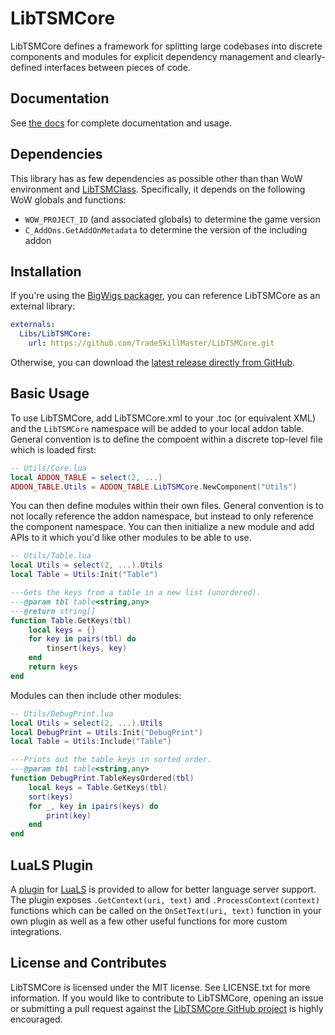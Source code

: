 # LibTSMCore

LibTSMCore defines a framework for splitting large codebases into discrete components and modules
for explicit dependency management and clearly-defined interfaces between pieces of code.

## Documentation

See [the docs](https://tradeskillmaster.github.io/LibTSMCore) for complete documentation and usage.

## Dependencies

This library has as few dependencies as possible other than than WoW environment and
[LibTSMClass](https://github.com/TradeSkillMaster/LibTSMClass). Specifically, it depends on the
following WoW globals and functions:

* `WOW_PROJECT_ID` (and associated globals) to determine the game version
* `C_AddOns.GetAddOnMetadata` to determine the version of the including addon

## Installation

If you're using the [BigWigs packager](https://github.com/BigWigsMods/packager), you can reference
LibTSMCore as an external library:

```yaml
externals:
  Libs/LibTSMCore:
    url: https://github.com/TradeSkillMaster/LibTSMCore.git
```

Otherwise, you can download the
[latest release directly from GitHub](https://github.com/TradeSkillMaster/LibTSMCore/releases).

## Basic Usage

To use LibTSMCore, add LibTSMCore.xml to your .toc (or equivalent XML) and the `LibTSMCore`
namespace will be added to your local addon table. General convention is to define the compoent
within a discrete top-level file which is loaded first:

```lua
-- Utils/Core.lua
local ADDON_TABLE = select(2, ...)
ADDON_TABLE.Utils = ADDON_TABLE.LibTSMCore.NewComponent("Utils")
```

You can then define modules within their own files. General convention is to not locally reference
the addon namespace, but instead to only reference the component namespace. You can then initialize
a new module and add APIs to it which you'd like other modules to be able to use.

```lua
-- Utils/Table.lua
local Utils = select(2, ...).Utils
local Table = Utils:Init("Table")

---Gets the keys from a table in a new list (unordered).
---@param tbl table<string,any>
---@return string[]
function Table.GetKeys(tbl)
    local keys = {}
	for key in pairs(tbl) do
        tinsert(keys, key)
	end
    return keys
end
```

Modules can then include other modules:

```lua
-- Utils/DebugPrint.lua
local Utils = select(2, ...).Utils
local DebugPrint = Utils:Init("DebugPrint")
local Table = Utils:Include("Table")

---Prints out the table keys in sorted order.
---@param tbl table<string,any>
function DebugPrint.TableKeysOrdered(tbl)
    local keys = Table.GetKeys(tbl)
    sort(keys)
    for _, key in ipairs(keys) do
        print(key)
    end
end
```

## LuaLS Plugin

A [plugin](LuaLSPlugin/LibTSMCoreLuaLSPlugin.lua) for
[LuaLS](https://github.com/LuaLS/lua-language-server) is provided to allow for better language
server support. The plugin exposes `.GetContext(uri, text)` and `.ProcessContext(context)`
functions which can be called on the `OnSetText(uri, text)` function in your own plugin as well as
a few other useful functions for more custom integrations.

## License and Contributes

LibTSMCore is licensed under the MIT license. See LICENSE.txt for more information. If you would
like to contribute to LibTSMCore, opening an issue or submitting a pull request against the
[LibTSMCore GitHub project](https://github.com/TradeSkillMaster/LibTSMCore) is highly encouraged.
